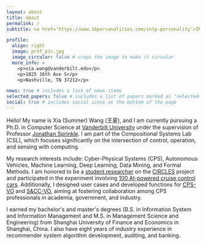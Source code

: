 ```yaml
---
layout: about
title: about
permalink: /
subtitle: <a href='https://www.16personalities.com/intp-personality'>INTP</a>. <a href='https://evangelion.fandom.com/wiki/Main_Page'>EVA Fan</a>. Chief Shovel Officer (CSO) of <a href='https://jupiterflies.github.io/'>Jupiter</a>.

profile:
  align: right
  image: prof_pic.jpg
  image_circular: false # crops the image to make it circular
  more_info: >
    <p>xia.wang@vanderbilt.edu</p>
    <p>1025 16th Ave S</p>
    <p>Nashville, TN 37212</p>

news: true # includes a list of news items
selected_papers: false # includes a list of papers marked as "selected={true}"
social: true # includes social icons at the bottom of the page
---
```


Hello! My name is Xia (Summer) Wang (王夏), and I am currently pursuing a Ph.D. in Computer Science at [Vanderbilt University](https://www.vanderbilt.edu/) under the supervision of Professor [Jonathan Sprinkle](https://scholar.google.com/citations?user=HNJQS0gAAAAJ&hl=en). I am part of the Compositional Systems Lab (CSL), which focuses significantly on the intersection of control, operation, and sensing with computing.

My research interests include: Cyber-Physical Systems (CPS), Autonomous Vehicles, Machine Learning, Deep Learning, Data Mining, and Formal Methods. I am honored to be a [student researcher](https://circles-consortium.github.io/about.html) on the [CIRCLES](https://circles-consortium.github.io/) project and participated in the experiment involving [100 AI-powered cruise control cars](https://engineering.vanderbilt.edu/2022/11/23/ai-powered-cruise-control-system-may-pave-the-way-to-fuel-efficiency-and-traffic-relief/). Additionally, I designed user cases and developed functions for [CPS-VO](https://cps-vo.org/) and [S&CC-VO](https://sccvo.org/), aiming at fostering collaboration among CPS professionals in academia, government, and industry.

I earned my bachelor's and master's degrees (B.S. in Information System and Information Management and M.S. in Management Science and Engineering) from Shanghai University of Finance and Economics in Shanghai, China. I also have eight years of industry experience in recommender system algorithm development, auditing, and banking.
